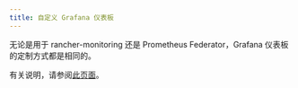 ```yaml
---
title: 自定义 Grafana 仪表板
---
```


无论是用于 rancher-monitoring 还是 Prometheus Federator，Grafana 仪表板的定制方式都是相同的。

有关说明，请参阅[此页面](../customize-grafana-dashboard.md)。